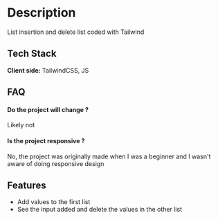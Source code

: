 
# Description

List insertion and delete list coded with Tailwind

## Tech Stack

**Client side:** TailwindCSS, JS



## FAQ

#### Do the project will change  ? 

Likely not

#### Is the project responsive ? 

No, the project was originally made when I was a beginner and I wasn't aware of doing responsive design


## Features

- Add values to the first list
- See the input added and delete the values in the other list 


